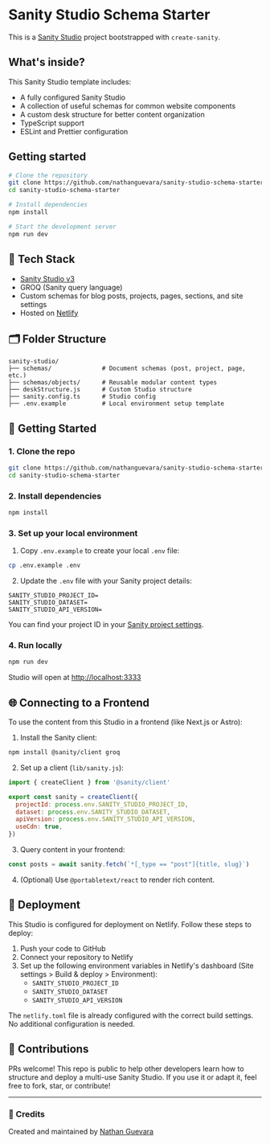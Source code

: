 # Sanity Studio Schema Starter

This is a [Sanity Studio](https://www.sanity.io/) project bootstrapped with `create-sanity`.

## What's inside?

This Sanity Studio template includes:

- A fully configured Sanity Studio
- A collection of useful schemas for common website components
- A custom desk structure for better content organization
- TypeScript support
- ESLint and Prettier configuration

## Getting started

```bash
# Clone the repository
git clone https://github.com/nathanguevara/sanity-studio-schema-starter.git
cd sanity-studio-schema-starter

# Install dependencies
npm install

# Start the development server
npm run dev
```

## 🔧 Tech Stack

- [Sanity Studio v3](https://www.sanity.io/)
- GROQ (Sanity query language)
- Custom schemas for blog posts, projects, pages, sections, and site settings
- Hosted on [Netlify](https://netlify.com)

## 🗂 Folder Structure

```
sanity-studio/
├── schemas/              # Document schemas (post, project, page, etc.)
├── schemas/objects/      # Reusable modular content types
├── deskStructure.js      # Custom Studio structure
├── sanity.config.ts      # Studio config
├── .env.example          # Local environment setup template
```

## 🚀 Getting Started

### 1. Clone the repo

```bash
git clone https://github.com/nathanguevara/sanity-studio-schema-starter.git
cd sanity-studio-schema-starter
```

### 2. Install dependencies

```bash
npm install
```

### 3. Set up your local environment

1. Copy `.env.example` to create your local `.env` file:
```bash
cp .env.example .env
```

2. Update the `.env` file with your Sanity project details:
```env
SANITY_STUDIO_PROJECT_ID=
SANITY_STUDIO_DATASET=
SANITY_STUDIO_API_VERSION=
```

You can find your project ID in your [Sanity project settings](https://www.sanity.io/manage).

### 4. Run locally

```bash
npm run dev
```

Studio will open at [http://localhost:3333](http://localhost:3333)

## 🌐 Connecting to a Frontend

To use the content from this Studio in a frontend (like Next.js or Astro):

1. Install the Sanity client:

```bash
npm install @sanity/client groq
```

2. Set up a client (`lib/sanity.js`):

```js
import { createClient } from '@sanity/client'

export const sanity = createClient({
  projectId: process.env.SANITY_STUDIO_PROJECT_ID,
  dataset: process.env.SANITY_STUDIO_DATASET,
  apiVersion: process.env.SANITY_STUDIO_API_VERSION,
  useCdn: true,
})
```

3. Query content in your frontend:

```js
const posts = await sanity.fetch(`*[_type == "post"]{title, slug}`)
```

4. (Optional) Use `@portabletext/react` to render rich content.

## 🔐 Deployment

This Studio is configured for deployment on Netlify. Follow these steps to deploy:

1. Push your code to GitHub
2. Connect your repository to Netlify
3. Set up the following environment variables in Netlify's dashboard (Site settings > Build & deploy > Environment):
   - `SANITY_STUDIO_PROJECT_ID`
   - `SANITY_STUDIO_DATASET`
   - `SANITY_STUDIO_API_VERSION`

The `netlify.toml` file is already configured with the correct build settings. No additional configuration is needed.

## 🤝 Contributions

PRs welcome! This repo is public to help other developers learn how to structure and deploy a multi-use Sanity Studio. If you use it or adapt it, feel free to fork, star, or contribute!

---

### 📣 Credits

Created and maintained by [Nathan Guevara](https://github.com/nathanguevara)
